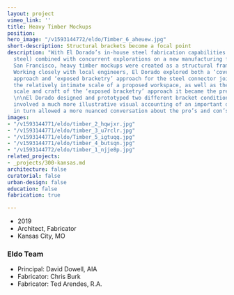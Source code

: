 ```yaml
---
layout: project
vimeo_link: ''
title: Heavy Timber Mockups
position: 
hero_image: "/v1593144772/eldo/Timber_6_aheuew.jpg"
short-description: Structural brackets become a focal point
description: "With El Dorado’s in-house steel fabrication capabilities (incl. structural
  steel) combined with concurrent explorations on a new manufacturing facility in
  San Francisco, heavy timber mockups were created as a structural framing approach.
  Working closely with local engineers, El Dorado explored both a ‘covered joint’
  approach and ‘exposed bracketry’ approach for the steel connector joints. Given
  the relatively intimate scale of a proposed workspace, as well as the impressive
  scale and craft of the ‘exposed bracketry’ approach it became the preferred approach.
  \n\nEl Dorado designed and prototyped two different bracket conditions, giving everyone
  involved a much more illustrative visual accounting of an important detail, which
  in turn allowed a more nuanced conversation about the pro’s and con’s of each approach."
images:
- "/v1593144771/eldo/timber_2_hqwjxr.jpg"
- "/v1593144771/eldo/timber_3_u7rclr.jpg"
- "/v1593144771/eldo/Timber_5_igtuqq.jpg"
- "/v1593144771/eldo/timber_4_butsqn.jpg"
- "/v1593144772/eldo/timber_1_njje8p.jpg"
related_projects:
- _projects/300-kansas.md
architecture: false
curatorial: false
urban-design: false
education: false
fabrication: true

---
```

* 2019
* Architect, Fabricator
* Kansas City, MO

### Eldo Team

* Principal: David Dowell, AIA
* Fabricator: Chris Burk
* Fabricator: Ted Arendes, R.A.
